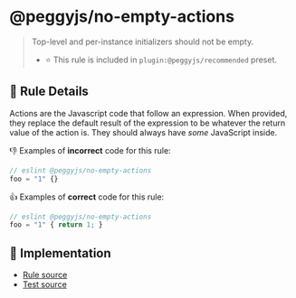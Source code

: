 # @peggyjs/no-empty-actions
> Top-level and per-instance initializers should not be empty.
> - ⭐️ This rule is included in `plugin:@peggyjs/recommended` preset.

## 📖 Rule Details

Actions are the Javascript code that follow an expression.  When provided,
they replace the default result of the expression to be whatever the return
value of the action is.  They should always have *some* JavaScript inside.

:-1: Examples of **incorrect** code for this rule:

```peg.js
// eslint @peggyjs/no-empty-actions
foo = "1" {}
```

:+1: Examples of **correct** code for this rule:

```peg.js
// eslint @peggyjs/no-empty-actions
foo = "1" { return 1; }
```

## 🔎 Implementation

- [Rule source](../../src/rules/no-empty-actions.ts)
- [Test source](../../test/lib/rules/no-empty-actions.js)
